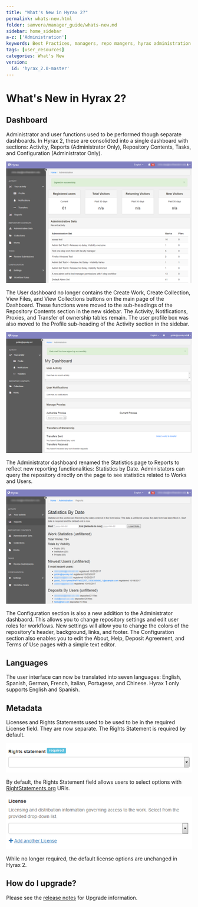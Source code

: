 ```yaml
---
title: "What's New in Hyrax 2?"
permalink: whats-new.html
folder: samvera/manager_guide/whats-new.md
sidebar: home_sidebar
a-z: ['Administration']
keywords: Best Practices, managers, repo mangers, hyrax administration
tags: [user_resources]
categories: What's New
version:
  id: 'hyrax_2.0-master'
---
```


# What's New in Hyrax 2?

## Dashboard

Administrator and user functions used to be performed though separate dashboards. In Hyrax 2, these are consolidted into a single dashboard with sections: Activity, Reports (Administrator Only), Repository Contents, Tasks, and Configuration (Administrator Only).

![Adminstrator Dashboard](images\screenshots\admin-dashboard-2.png)

The User dashboard no longer contains the Create Work, Create Collection, View Files, and View Collections buttons on the main page of the Dashboard. These functions were moved to the sub-headings of the Repository Contents section in the new sidebar. The Activity, Notifications, Proxies, and Transfer of ownership tables remain. The user profile box was also moved to the Profile sub-heading of the Activity section in the sidebar.

![User Dashboard](images\screenshots\user-dashboard-2.png)

The Administrator dashboard renamed the Statistics page to Reports to reflect new reporting functionalities: Statistics by Date. Administators can query the repository directly on the page to see statistics related to Works and Users.

![Administrator Reports](images\screenshots\admin-reports-2.png)

The Configuration section is also a new addition to the Administrator dashbaord. This allows you to change repository settings and edit user roles for workflows. New settings will allow you to change the colors of the repository's header, background, links, and footer. The Configuration section also enables you to edit the About, Help, Deposit Agreement, and Terms of Use pages with a simple text editor.

## Languages

The user interface can now be translated into seven languages: English, Spanish, German, French, Italian, Portugese, and Chinese. Hyrax 1 only supports English and Spanish.

## Metadata

Licenses and Rights Statements used to be used to be in the required License field. They are now separate. The Rights Statement is required by default.

![Rights Statement](images\screenshots\work-rightstatement-2.png)

By default, the Rights Statement field allows users to select options with [RightStatements.org](http://rightsstatements.org/page/1.0/) URIs.

![License](images\screenshots\work-license-2.png)

While no longer required, the default license options are unchanged in Hyrax 2.

## How do I upgrade?

Please see the [release notes](https://github.com/samvera/hyrax/releases) for Upgrade information.
